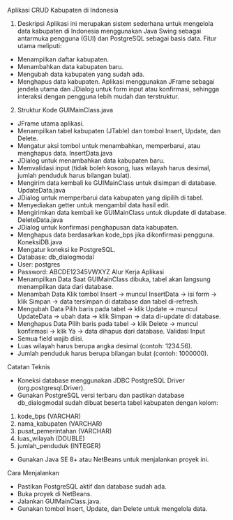 Aplikasi CRUD Kabupaten di Indonesia
1. Deskripsi
Aplikasi ini merupakan sistem sederhana untuk mengelola data kabupaten di Indonesia menggunakan Java Swing sebagai antarmuka pengguna (GUI) dan PostgreSQL sebagai basis data.
Fitur utama meliputi:
- Menampilkan daftar kabupaten.
- Menambahkan data kabupaten baru.
- Mengubah data kabupaten yang sudah ada.
- Menghapus data kabupaten.
Aplikasi menggunakan JFrame sebagai jendela utama dan JDialog untuk form input atau konfirmasi, sehingga interaksi dengan pengguna lebih mudah dan terstruktur.

2. Struktur Kode
GUIMainClass.java
- JFrame utama aplikasi.
- Menampilkan tabel kabupaten (JTable) dan tombol Insert, Update, dan Delete.
- Mengatur aksi tombol untuk menambahkan, memperbarui, atau menghapus data.
InsertData.java
- JDialog untuk menambahkan data kabupaten baru.
- Memvalidasi input (tidak boleh kosong, luas wilayah harus desimal, jumlah penduduk harus bilangan bulat).
- Mengirim data kembali ke GUIMainClass untuk disimpan di database.
UpdateData.java
- JDialog untuk memperbarui data kabupaten yang dipilih di tabel.
- Menyediakan getter untuk mengambil data hasil edit.
- Mengirimkan data kembali ke GUIMainClass untuk diupdate di database.
DeleteData.java
- JDialog untuk konfirmasi penghapusan data kabupaten.
- Menghapus data berdasarkan kode_bps jika dikonfirmasi pengguna.
KoneksiDB.java
- Mengatur koneksi ke PostgreSQL.
- Database: db_dialogmodal
- User: postgres
- Password: ABCDE12345VWXYZ
Alur Kerja Aplikasi
- Menampilkan Data
Saat GUIMainClass dibuka, tabel akan langsung menampilkan data dari database.
- Menambah Data
Klik tombol Insert → muncul InsertData → isi form → klik Simpan → data tersimpan di database dan tabel di-refresh.
- Mengubah Data
Pilih baris pada tabel → klik Update → muncul UpdateData → ubah data → klik Simpan → data di-update di database.
- Menghapus Data
Pilih baris pada tabel → klik Delete → muncul konfirmasi → klik Ya → data dihapus dari database.
Validasi Input
- Semua field wajib diisi.
- Luas wilayah harus berupa angka desimal (contoh: 1234.56).
- Jumlah penduduk harus berupa bilangan bulat (contoh: 1000000).

Catatan Teknis
- Koneksi database menggunakan JDBC PostgreSQL Driver (org.postgresql.Driver).
- Gunakan PostgreSQL versi terbaru dan pastikan database db_dialogmodal sudah dibuat beserta tabel kabupaten dengan kolom:
1. kode_bps (VARCHAR)
2. nama_kabupaten (VARCHAR)
3. pusat_pemerintahan (VARCHAR)
4. luas_wilayah (DOUBLE)
5. jumlah_penduduk (INTEGER)
- Gunakan Java SE 8+ atau NetBeans untuk menjalankan proyek ini.

Cara Menjalankan
- Pastikan PostgreSQL aktif dan database sudah ada.
- Buka proyek di NetBeans.
- Jalankan GUIMainClass.java.
- Gunakan tombol Insert, Update, dan Delete untuk mengelola data.

